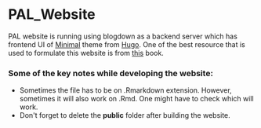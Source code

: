 # PAL_Website

PAL website is running using blogdown as a backend server which has frontend UI of [Minimal](https://themes.gohugo.io/minimal/) theme from [Hugo](https://themes.gohugo.io). 
One of the best resource that is used to formulate this website is from [this](https://bookdown.org/yihui/blogdown) book. 

### Some of the key notes while developing the website:
- Sometimes the file has to be on .Rmarkdown extension. However, sometimes it will also work on .Rmd. One might have to check which will work. 
- Don't forget to delete the **public** folder after building the website. 
